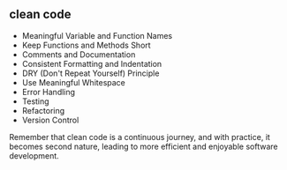 ## clean code

* Meaningful Variable and Function Names
* Keep Functions and Methods Short
* Comments and Documentation
* Consistent Formatting and Indentation
* DRY (Don't Repeat Yourself) Principle
* Use Meaningful Whitespace
* Error Handling
* Testing
* Refactoring
* Version Control

Remember that clean code is a continuous journey, and with practice, it becomes second nature, leading to more efficient and enjoyable software development.